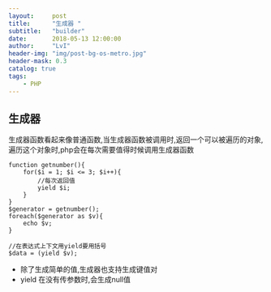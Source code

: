 ```yaml
---
layout:     post
title:      "生成器 "
subtitle:   "builder"
date:       2018-05-13 12:00:00
author:     "LvI"
header-img: "img/post-bg-os-metro.jpg"
header-mask: 0.3
catalog: true
tags:
    - PHP
---
```


## 生成器

生成器函数看起来像普通函数,当生成器函数被调用时,返回一个可以被遍历的对象,遍历这个对象时,php会在每次需要值得时候调用生成器函数

```
function getnumber(){
	for($i = 1; $i <= 3; $i++){
		//每次返回值
		yield $i;
	}
}
$generator = getnumber();
foreach($generator as $v){
	echo $v;
}

//在表达式上下文用yield要用括号
$data = (yield $v);
```

- 除了生成简单的值,生成器也支持生成键值对
- yield 在没有传参数时,会生成null值
